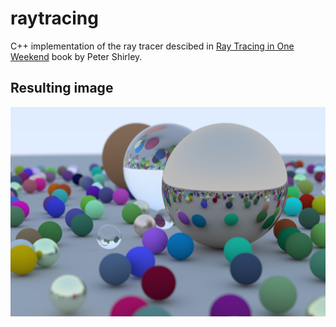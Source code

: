 # raytracing
C++ implementation of the ray tracer descibed in [Ray Tracing in One Weekend](https://raytracing.github.io/books/RayTracingInOneWeekend.html) book by Peter Shirley.

## Resulting image
<img src="final_render.png" alt="Rendered image" width="600"/>
